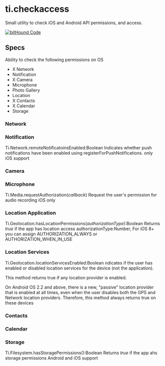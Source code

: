 # ti.checkaccess
Small utility to check iOS and Android API permissions, and access.

[![bitHound Code](https://www.bithound.io/github/leoafarias/ti.checkaccess/badges/code.svg)](https://www.bithound.io/github/leoafarias/ti.checkaccess)

## Specs
Ability to check the following permissions on OS
- X Network
- Notification
- X Camera
- Microphone
- Photo Gallery
- Location
- X Contacts
- X Calendar
- Storage

### Network

### Notification
Ti.Network.remoteNotificatoinsEnabled:Boolean
Indicates whether push notifications have been enabled using registerForPushNotifications.
only iOS support

### Camera

### Microphone
Ti.Media.requestAuthorization(*callback*)
Request the user's permission for audio recording
iOS only

### Location Application
Ti.Geolocation.hasLocationPermissions(*authorizationType*):Boolean
Returns *true* if the app has location access
authorizationType:Number, For iOS 8+ you can assign AUTHORIZATION_ALWAYS or AUTHORIZATION_WHEN_IN_USE

### Location Services 
Ti.Geolocation.locationServicesEnabled:Boolean
ndicates if the user has enabled or disabled location services for the device (not the application).

This method returns true if any location provider is enabled.

On Android OS 2.2 and above, there is a new, "passive" location provider that is enabled at all times, even when the user disables both the GPS and Network location providers. Therefore, this method always returns true on these devices

### Contacts


### Calendar


### Storage
Ti.Filesystem.hasStoragePermissions():Boolean
Returns *true* if the app ahs storage permissions
Android and iOS support

